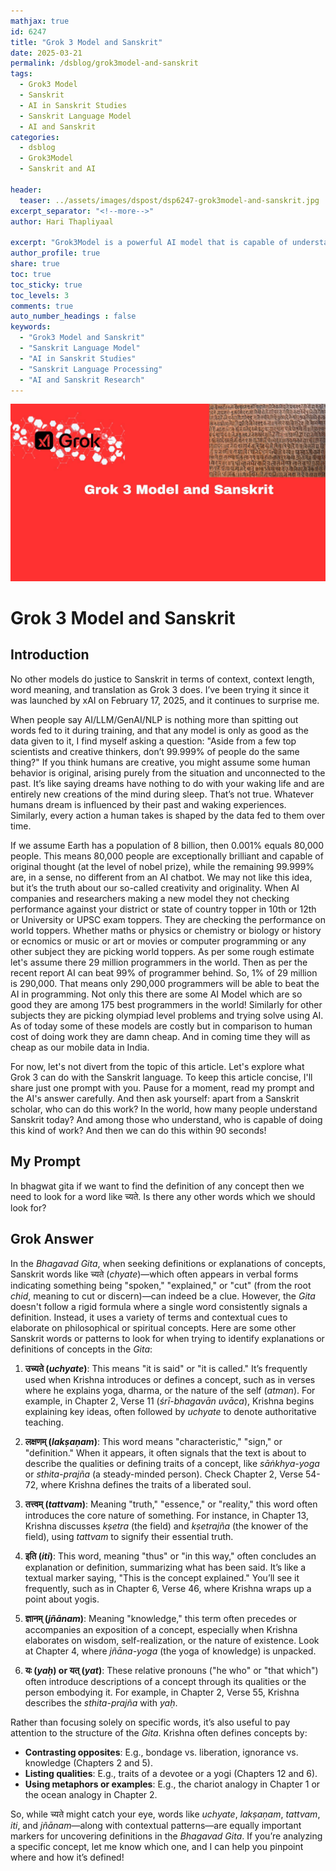 ```yaml
---
mathjax: true
id: 6247
title: "Grok 3 Model and Sanskrit"
date: 2025-03-21
permalink: /dsblog/grok3model-and-sanskrit
tags:
  - Grok3 Model
  - Sanskrit
  - AI in Sanskrit Studies
  - Sanskrit Language Model
  - AI and Sanskrit
categories:
  - dsblog
  - Grok3Model
  - Sanskrit and AI

header:
  teaser: ../assets/images/dspost/dsp6247-grok3model-and-sanskrit.jpg
excerpt_separator: "<!--more-->"
author: Hari Thapliyaal

excerpt: "Grok3Model is a powerful AI model that is capable of understanding Sanskrit language and its context with great accuracy. It is a game-changer for Sanskrit studies and research."
author_profile: true
share: true
toc: true
toc_sticky: true
toc_levels: 3
comments: true
auto_number_headings : false
keywords:
  - "Grok3 Model and Sanskrit"
  - "Sanskrit Language Model"
  - "AI in Sanskrit Studies"
  - "Sanskrit Language Processing"
  - "AI and Sanskrit Research"
---
```


![Grok 3 Model and Sanskrit](../assets/images/dspost/dsp6247-grok3model-and-sanskrit.jpg  )

# Grok 3 Model and Sanskrit

## Introduction
No other models do justice to Sanskrit in terms of context, context length, word meaning, and translation as Grok 3 does. I’ve been trying it since it was launched by xAI on February 17, 2025, and it continues to surprise me.

When people say AI/LLM/GenAI/NLP is nothing more than spitting out words fed to it during training, and that any model is only as good as the data given to it, I find myself asking a question: "Aside from a few top scientists and creative thinkers, don’t 99.999% of people do the same thing?" If you think humans are creative, you might assume some human behavior is original, arising purely from the situation and unconnected to the past. It’s like saying dreams have nothing to do with your waking life and are entirely new creations of the mind during sleep. That’s not true. Whatever humans dream is influenced by their past and waking experiences. Similarly, every action a human takes is shaped by the data fed to them over time.

If we assume Earth has a population of 8 billion, then 0.001% equals 80,000 people. This means 80,000 people are exceptionally brilliant and capable of original thought (at the level of nobel prize), while the remaining 99.999% are, in a sense, no different from an AI chatbot. We may not like this idea, but it’s the truth about our so-called creativity and originality. When AI companies and researchers making a new model they not checking performance against your district or state of country topper in 10th or 12th or University or UPSC exam toppers. They are checking the performance on world toppers. Whether maths or physics or chemistry or biology or history or ecnomics or music or art or movies or computer programming or any other subject they are picking world toppers. As per some rough estimate let's assume there 29 million programmers in the world. Then as per the recent report AI can beat 99% of programmer behind. So, 1% of 29 million is 290,000. That means only 290,000 programmers will be able to beat the AI in programming. Not only this there are some AI Model which are so good they are among 175 best programmers in the world! Similarly for other subjects they are picking olympiad level problems and trying solve using AI. As of today some of these models are costly but in comparison to human cost of doing work they are damn cheap. And in coming time they will as cheap as our mobile data in India.

For now, let's not divert from the topic of this article. Let's explore what Grok 3 can do with the Sanskrit language. To keep this article concise, I'll share just one prompt with you. Pause for a moment, read my prompt and the AI's answer carefully. And then ask yourself: apart from a Sanskrit scholar, who can do this work? In the world, how many people understand Sanskrit today? And among those who understand, who is capable of doing this kind of work? And then we can do this within 90 seconds!

## My Prompt
In bhagwat gita if we want to find the definition of any concept then we need to look for a word like च्यते. Is there any other words which we should look for?

## Grok Answer
In the *Bhagavad Gita*, when seeking definitions or explanations of concepts, Sanskrit words like च्यते (*chyate*)—which often appears in verbal forms indicating something being "spoken," "explained," or "cut" (from the root *chid*, meaning to cut or discern)—can indeed be a clue. However, the *Gita* doesn't follow a rigid formula where a single word consistently signals a definition. Instead, it uses a variety of terms and contextual cues to elaborate on philosophical or spiritual concepts. Here are some other Sanskrit words or patterns to look for when trying to identify explanations or definitions of concepts in the *Gita*:

1. **उच्यते (*uchyate*)**: This means "it is said" or "it is called." It’s frequently used when Krishna introduces or defines a concept, such as in verses where he explains yoga, dharma, or the nature of the self (*atman*). For example, in Chapter 2, Verse 11 (*śrī-bhagavān uvāca*), Krishna begins explaining key ideas, often followed by *uchyate* to denote authoritative teaching.

2. **लक्षणम् (*lakṣaṇam*)**: This word means "characteristic," "sign," or "definition." When it appears, it often signals that the text is about to describe the qualities or defining traits of a concept, like *sāṅkhya-yoga* or *sthita-prajña* (a steady-minded person). Check Chapter 2, Verse 54-72, where Krishna defines the traits of a liberated soul.

3. **तत्त्वम् (*tattvam*)**: Meaning "truth," "essence," or "reality," this word often introduces the core nature of something. For instance, in Chapter 13, Krishna discusses *kṣetra* (the field) and *kṣetrajña* (the knower of the field), using *tattvam* to signify their essential truth.

4. **इति (*iti*)**: This word, meaning "thus" or "in this way," often concludes an explanation or definition, summarizing what has been said. It’s like a textual marker saying, "This is the concept explained." You’ll see it frequently, such as in Chapter 6, Verse 46, where Krishna wraps up a point about yogis.

5. **ज्ञानम् (*jñānam*)**: Meaning "knowledge," this term often precedes or accompanies an exposition of a concept, especially when Krishna elaborates on wisdom, self-realization, or the nature of existence. Look at Chapter 4, where *jñāna-yoga* (the yoga of knowledge) is unpacked.

6. **यः (*yaḥ*) or यत् (*yat*)**: These relative pronouns ("he who" or "that which") often introduce descriptions of a concept through its qualities or the person embodying it. For example, in Chapter 2, Verse 55, Krishna describes the *sthita-prajña* with *yaḥ*.

Rather than focusing solely on specific words, it’s also useful to pay attention to the structure of the *Gita*. Krishna often defines concepts by:
- **Contrasting opposites**: E.g., bondage vs. liberation, ignorance vs. knowledge (Chapters 2 and 5).
- **Listing qualities**: E.g., traits of a devotee or a yogi (Chapters 12 and 6).
- **Using metaphors or examples**: E.g., the chariot analogy in Chapter 1 or the ocean analogy in Chapter 2.

So, while च्यते might catch your eye, words like *uchyate*, *lakṣaṇam*, *tattvam*, *iti*, and *jñānam*—along with contextual patterns—are equally important markers for uncovering definitions in the *Bhagavad Gita*. If you’re analyzing a specific concept, let me know which one, and I can help you pinpoint where and how it’s defined!
